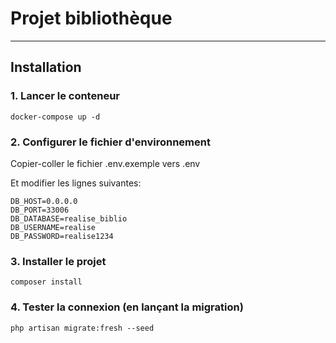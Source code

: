 # Projet bibliothèque

-----

## Installation

### 1. Lancer le conteneur

```
docker-compose up -d
```

### 2. Configurer le fichier d'environnement

Copier-coller le fichier .env.exemple vers .env

Et modifier les lignes suivantes:

```
DB_HOST=0.0.0.0
DB_PORT=33006
DB_DATABASE=realise_biblio
DB_USERNAME=realise
DB_PASSWORD=realise1234
```

### 3. Installer le projet

```
composer install
```

### 4. Tester la connexion (en lançant la migration)

```
php artisan migrate:fresh --seed
```
